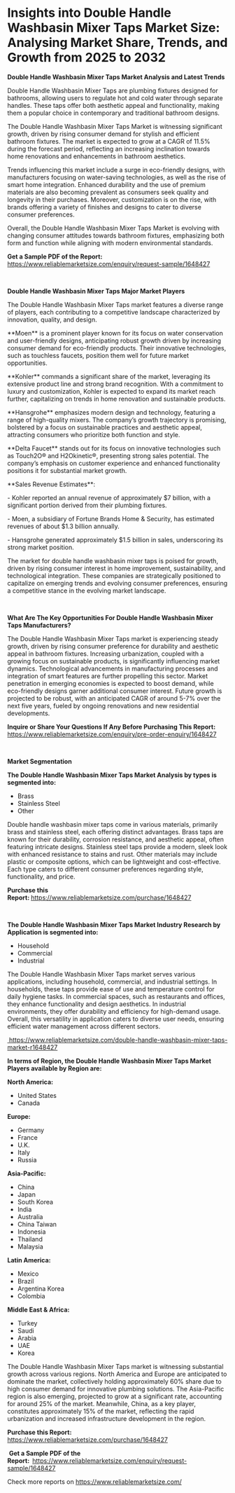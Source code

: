 <p><h1>Insights into Double Handle Washbasin Mixer Taps Market Size: Analysing Market Share, Trends, and Growth from 2025 to 2032</h1></p><p><strong>Double Handle Washbasin Mixer Taps Market Analysis and Latest Trends</strong></p>
<p><p>Double Handle Washbasin Mixer Taps are plumbing fixtures designed for bathrooms, allowing users to regulate hot and cold water through separate handles. These taps offer both aesthetic appeal and functionality, making them a popular choice in contemporary and traditional bathroom designs.</p><p>The Double Handle Washbasin Mixer Taps Market is witnessing significant growth, driven by rising consumer demand for stylish and efficient bathroom fixtures. The market is expected to grow at a CAGR of 11.5% during the forecast period, reflecting an increasing inclination towards home renovations and enhancements in bathroom aesthetics. </p><p>Trends influencing this market include a surge in eco-friendly designs, with manufacturers focusing on water-saving technologies, as well as the rise of smart home integration. Enhanced durability and the use of premium materials are also becoming prevalent as consumers seek quality and longevity in their purchases. Moreover, customization is on the rise, with brands offering a variety of finishes and designs to cater to diverse consumer preferences. </p><p>Overall, the Double Handle Washbasin Mixer Taps Market is evolving with changing consumer attitudes towards bathroom fixtures, emphasizing both form and function while aligning with modern environmental standards.</p></p>
<p><strong>Get a Sample PDF of the Report:&nbsp;</strong> <a href="https://www.reliablemarketsize.com/enquiry/request-sample/1648427?utm_campaign=3197&utm_medium=2&utm_source=Github&utm_content=ia&utm_term=25032025&utm_id=double-handle-washbasin-mixer-taps">https://www.reliablemarketsize.com/enquiry/request-sample/1648427</a></p>
<p>&nbsp;</p>
<p><strong>Double Handle Washbasin Mixer Taps Major Market Players</strong></p>
<p><p>The Double Handle Washbasin Mixer Taps market features a diverse range of players, each contributing to a competitive landscape characterized by innovation, quality, and design.</p><p>**Moen** is a prominent player known for its focus on water conservation and user-friendly designs, anticipating robust growth driven by increasing consumer demand for eco-friendly products. Their innovative technologies, such as touchless faucets, position them well for future market opportunities.</p><p>**Kohler** commands a significant share of the market, leveraging its extensive product line and strong brand recognition. With a commitment to luxury and customization, Kohler is expected to expand its market reach further, capitalizing on trends in home renovation and sustainable products.</p><p>**Hansgrohe** emphasizes modern design and technology, featuring a range of high-quality mixers. The company’s growth trajectory is promising, bolstered by a focus on sustainable practices and aesthetic appeal, attracting consumers who prioritize both function and style.</p><p>**Delta Faucet** stands out for its focus on innovative technologies such as Touch2O® and H2Okinetic®, presenting strong sales potential. The company’s emphasis on customer experience and enhanced functionality positions it for substantial market growth.</p><p>**Sales Revenue Estimates**: </p><p>- Kohler reported an annual revenue of approximately $7 billion, with a significant portion derived from their plumbing fixtures.</p><p>- Moen, a subsidiary of Fortune Brands Home & Security, has estimated revenues of about $1.3 billion annually.</p><p>- Hansgrohe generated approximately $1.5 billion in sales, underscoring its strong market position.</p><p>The market for double handle washbasin mixer taps is poised for growth, driven by rising consumer interest in home improvement, sustainability, and technological integration. These companies are strategically positioned to capitalize on emerging trends and evolving consumer preferences, ensuring a competitive stance in the evolving market landscape.</p></p>
<p>&nbsp;</p>
<p><strong>What Are The Key Opportunities For Double Handle Washbasin Mixer Taps Manufacturers?</strong></p>
<p><p>The Double Handle Washbasin Mixer Taps market is experiencing steady growth, driven by rising consumer preference for durability and aesthetic appeal in bathroom fixtures. Increasing urbanization, coupled with a growing focus on sustainable products, is significantly influencing market dynamics. Technological advancements in manufacturing processes and integration of smart features are further propelling this sector. Market penetration in emerging economies is expected to boost demand, while eco-friendly designs garner additional consumer interest. Future growth is projected to be robust, with an anticipated CAGR of around 5-7% over the next five years, fueled by ongoing renovations and new residential developments.</p></p>
<p><strong>Inquire or Share Your Questions If Any Before Purchasing This Report:</strong> <a href="https://www.reliablemarketsize.com/enquiry/pre-order-enquiry/1648427?utm_campaign=3197&utm_medium=2&utm_source=Github&utm_content=ia&utm_term=25032025&utm_id=double-handle-washbasin-mixer-taps">https://www.reliablemarketsize.com/enquiry/pre-order-enquiry/1648427</a></p>
<p>&nbsp;</p>
<p><strong>Market Segmentation</strong></p>
<p><strong>The Double Handle Washbasin Mixer Taps Market Analysis by types is segmented into:</strong></p>
<p><ul><li>Brass</li><li>Stainless Steel</li><li>Other</li></ul></p>
<p><p>Double handle washbasin mixer taps come in various materials, primarily brass and stainless steel, each offering distinct advantages. Brass taps are known for their durability, corrosion resistance, and aesthetic appeal, often featuring intricate designs. Stainless steel taps provide a modern, sleek look with enhanced resistance to stains and rust. Other materials may include plastic or composite options, which can be lightweight and cost-effective. Each type caters to different consumer preferences regarding style, functionality, and price.</p></p>
<p><strong>Purchase this Report:&nbsp;</strong><a href="https://www.reliablemarketsize.com/purchase/1648427?utm_campaign=3197&utm_medium=2&utm_source=Github&utm_content=ia&utm_term=25032025&utm_id=double-handle-washbasin-mixer-taps">https://www.reliablemarketsize.com/purchase/1648427</a></p>
<p>&nbsp;</p>
<p><strong>The Double Handle Washbasin Mixer Taps Market Industry Research by Application is segmented into:</strong></p>
<p><ul><li>Household</li><li>Commercial</li><li>Industrial</li></ul></p>
<p><p>The Double Handle Washbasin Mixer Taps market serves various applications, including household, commercial, and industrial settings. In households, these taps provide ease of use and temperature control for daily hygiene tasks. In commercial spaces, such as restaurants and offices, they enhance functionality and design aesthetics. In industrial environments, they offer durability and efficiency for high-demand usage. Overall, this versatility in application caters to diverse user needs, ensuring efficient water management across different sectors.</p></p>
<p><a href="https://www.reliablemarketsize.com/double-handle-washbasin-mixer-taps-market-r1648427?utm_campaign=3197&utm_medium=2&utm_source=Github&utm_content=ia&utm_term=25032025&utm_id=double-handle-washbasin-mixer-taps">&nbsp;https://www.reliablemarketsize.com/double-handle-washbasin-mixer-taps-market-r1648427</a></p>
<p><strong>In terms of Region, the Double Handle Washbasin Mixer Taps Market Players available by Region are:</strong></p>
<p>
    <p> <strong> North America: </strong>
        <ul>
            <li>United States</li>
            <li>Canada</li>
        </ul>
        </p> 
    <p> <strong> Europe: </strong>
        <ul>
            <li>Germany</li>
            <li>France</li>
            <li>U.K.</li>
            <li>Italy</li>
            <li>Russia</li>
        </ul>
        </p> 
    <p> <strong> Asia-Pacific: </strong>
        <ul>
            <li>China</li>
            <li>Japan</li>
            <li>South Korea</li>
            <li>India</li>
            <li>Australia</li>
            <li>China Taiwan</li>
            <li>Indonesia</li>
            <li>Thailand</li>
            <li>Malaysia</li>
        </ul>
        </p> 
    <p> <strong> Latin America: </strong>
        <ul>
            <li>Mexico</li>
            <li>Brazil</li>
            <li>Argentina Korea</li>
            <li>Colombia</li>
        </ul>
        </p> 
    <p> <strong> Middle East & Africa: </strong>
        <ul>
            <li>Turkey</li>
            <li>Saudi</li>
            <li>Arabia</li>
            <li>UAE</li>
            <li>Korea</li>
        </ul>
    </p>
    </p>
<p><p>The Double Handle Washbasin Mixer Taps market is witnessing substantial growth across various regions. North America and Europe are anticipated to dominate the market, collectively holding approximately 60% share due to high consumer demand for innovative plumbing solutions. The Asia-Pacific region is also emerging, projected to grow at a significant rate, accounting for around 25% of the market. Meanwhile, China, as a key player, constitutes approximately 15% of the market, reflecting the rapid urbanization and increased infrastructure development in the region.</p></p>
<p><strong>Purchase this Report: </strong><a href="https://www.reliablemarketsize.com/purchase/1648427?utm_campaign=3197&utm_medium=2&utm_source=Github&utm_content=ia&utm_term=25032025&utm_id=double-handle-washbasin-mixer-taps">https://www.reliablemarketsize.com/purchase/1648427</a></p>
<p>&nbsp;<strong>Get a Sample PDF of the Report:&nbsp;&nbsp;</strong><a href="https://www.reliablemarketsize.com/enquiry/request-sample/1648427?utm_campaign=3197&utm_medium=2&utm_source=Github&utm_content=ia&utm_term=25032025&utm_id=double-handle-washbasin-mixer-taps">https://www.reliablemarketsize.com/enquiry/request-sample/1648427</a></p>
<p><strong></strong></p>
<p>Check more reports on <a href="https://www.reliablemarketsize.com/?utm_campaign=3197&utm_medium=2&utm_source=Github&utm_content=ia&utm_term=25032025&utm_id=double-handle-washbasin-mixer-taps">https://www.reliablemarketsize.com/</a></p>